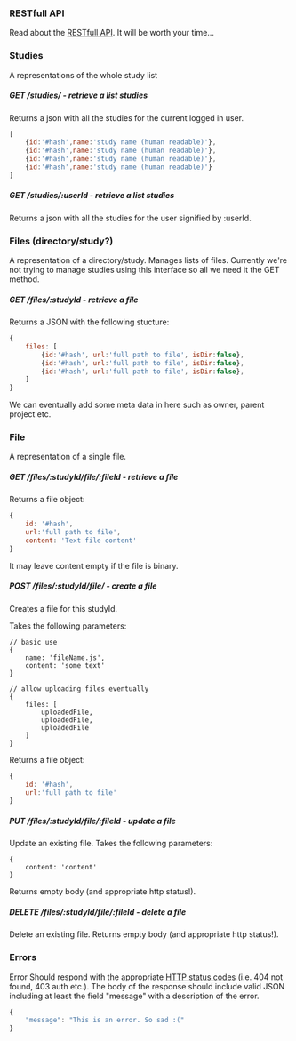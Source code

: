 ### RESTfull API
Read about the [RESTfull API](http://www.vinaysahni.com/best-practices-for-a-pragmatic-restful-api). It will be worth your time...

### Studies
A representations of the whole study list

#####    GET     /studies/ - retrieve a list studies
Returns a json with all the studies for the current logged in user.

```js
[
    {id:'#hash',name:'study name (human readable)'},
    {id:'#hash',name:'study name (human readable)'},
    {id:'#hash',name:'study name (human readable)'},
    {id:'#hash',name:'study name (human readable)'}
]
```

#####    GET     /studies/:userId - retrieve a list studies
Returns a json with all the studies for the user signified by :userId.

### Files (directory/study?)
A representation of a directory/study. Manages lists of files. Currently we're not trying to manage studies using this interface so all we need it the GET method.

#####    GET     /files/:studyId - retrieve a file

Returns a JSON with the following stucture:

```js
{
    files: [
        {id:'#hash', url:'full path to file', isDir:false},
        {id:'#hash', url:'full path to file', isDir:false},
        {id:'#hash', url:'full path to file', isDir:false},
    ]
}
```

We can eventually add some meta data in here such as owner, parent project etc.

### File
A representation of a single file.

#####    GET     /files/:studyId/file/:fileId - retrieve a file
Returns a file object:

```js
{
    id: '#hash',
    url:'full path to file',
    content: 'Text file content'
}
```

It may leave content empty if the file is binary.

#####    POST    /files/:studyId/file/ - create a file
Creates a file for this studyId.

Takes the following parameters:
```
// basic use
{
    name: 'fileName.js',
    content: 'some text'
}
```

```
// allow uploading files eventually
{
    files: [
        uploadedFile,
        uploadedFile,
        uploadedFile
    ]
}
```

Returns a file object:

```js
{
    id: '#hash',
    url:'full path to file'
}
```

#####    PUT     /files/:studyId/file/:fileId - update a file
Update an existing file.
Takes the following parameters:
```
{
    content: 'content'
}
```

Returns empty body (and appropriate http status!).

#####    DELETE  /files/:studyId/file/:fileId - delete a file
Delete an existing file.
Returns empty body (and appropriate http status!).

### Errors
Error Should respond with the appropriate [HTTP status codes](https://en.wikipedia.org/wiki/List_of_HTTP_status_codes) (i.e. 404 not found, 403 auth etc.).
The body of the response should include valid JSON including at least the field "message" with a description of the error.

```js
{
    "message": "This is an error. So sad :("
}
```